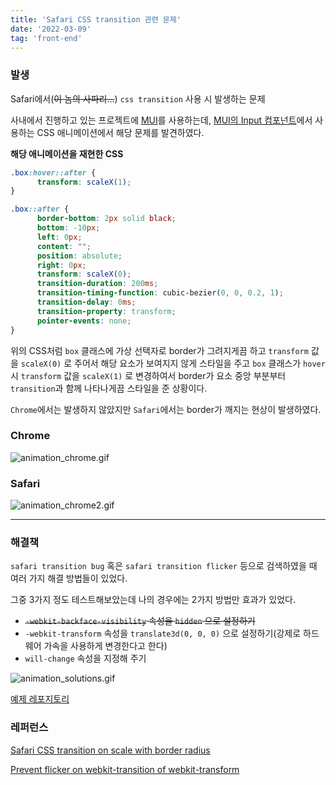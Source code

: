 ```yaml
---
title: 'Safari CSS transition 관련 문제'
date: '2022-03-09'
tag: 'front-end'
---
```


### 발생

Safari에서(~~이 놈의 사파리...~~) `css transition` 사용 시 발생하는 문제

사내에서 진행하고 있는 프로젝트에 [MUI](https://mui.com/)를 사용하는데,
[MUI의 Input 컴포넌트](https://mui.com/components/text-fields/#inputs)에서 사용하는 CSS 애니메이션에서 해당 문제를 발견하였다.

**해당 애니메이션을 재현한 CSS**

```css
.box:hover::after {
      transform: scaleX(1);
}

.box::after {
      border-bottom: 2px solid black;
      bottom: -10px;
      left: 0px;
      content: "";
      position: absolute;
      right: 0px;
      transform: scaleX(0);
      transition-duration: 200ms;
      transition-timing-function: cubic-bezier(0, 0, 0.2, 1);
      transition-delay: 0ms;
      transition-property: transform;
      pointer-events: none;
}
```

위의 CSS처럼 `box` 클래스에 가상 선택자로 border가 그려지게끔 하고
`transform` 값을 `scaleX(0)` 로 주어서 해당 요소가 보여지지 않게 스타일을 주고
`box` 클래스가 `hover` 시 `transform` 값을 `scaleX(1)` 로 변경하여서 border가 요소 중앙 부분부터
`transition`과 함께 나타나게끔 스타일을 준 상황이다.

`Chrome`에서는 발생하지 않았지만 `Safari`에서는 border가 깨지는 현상이 발생하였다.

### Chrome

![animation_chrome.gif](/images/posts/front-end/safari-css-transition-problem_1.gif)

### Safari

![animation_chrome2.gif](/images/posts/front-end/safari-css-transition-problem_2.gif)

---

### 해결책

`safari transition bug` 혹은 `safari transition flicker` 등으로 검색하였을 때
여러 가지 해결 방법들이 있었다.

그중 3가지 정도 테스트해보았는데 나의 경우에는 2가지 방법만 효과가 있었다.

- ~~`-webkit-backface-visibility` 속성을 `hidden` 으로 설정하기~~
- `-webkit-transform` 속성을 `translate3d(0, 0, 0)` 으로 설정하기(강제로 하드웨어 가속을 사용하게 변경한다고 한다)
- `will-change` 속성을 지정해 주기

![animation_solutions.gif](/images/posts/front-end/safari-css-transition-problem_3.gif)

[예제 레포지토리](https://github.com/KimBiYam/safari-scale-transition-problem)

### 레퍼런스

[Safari CSS transition on scale with border radius](https://stackoverflow.com/questions/68298782/safari-css-transition-on-scale-with-border-radius)

[Prevent flicker on webkit-transition of webkit-transform](https://stackoverflow.com/questions/3461441/prevent-flicker-on-webkit-transition-of-webkit-transform)